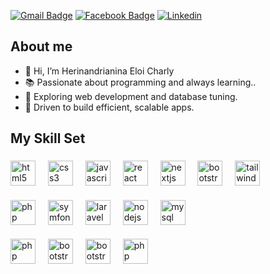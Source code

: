 [![Gmail Badge](https://img.shields.io/badge/-Gmail-c14438?style=flat-square&logo=Gmail&logoColor=white&link=mailto:malek.ssmida@gmail.com)](mailto:nandry556@gmail.com)
[![Facebook Badge](https://img.shields.io/badge/-Facebook-1877F2?style=flat-square&logo=Facebook&logoColor=white&link=https://www.facebook.com/votreprofil)](https://www.facebook.com/nandry.multiplix)
[![Linkedin](https://img.shields.io/badge/-LinkedIn-blue?style=flat-square&logo=Linkedin&logoColor=white&link=https://www.linkedin.com/in/malek-smida-ba58b9153/)](https://www.linkedin.com/in/herinandrianina-randriamihaingo-566007254/)
## About me 
- 👋 Hi, I’m Herinandrianina Eloi Charly
-  📚 Passionate about programming and always learning..
-  🌱  Exploring web development and database tuning.
-  🎯  Driven to build efficient, scalable apps.

<h2 align="left">My Skill Set </h2>

###

<div align="left">
   <img src="https://cdn.jsdelivr.net/gh/devicons/devicon/icons/html5/html5-original.svg" height="40" alt="html5 logo" />
<img width="12" />
     <img src="https://cdn.jsdelivr.net/gh/devicons/devicon/icons/css3/css3-original.svg" height="40" alt="css3 logo" />
<img width="12" /> 
    <img src="https://cdn.jsdelivr.net/gh/devicons/devicon/icons/javascript/javascript-original.svg" height="40" alt="javascript logo"  />
  <img width="12" />
   <img src="https://cdn.jsdelivr.net/gh/devicons/devicon/icons/react/react-original.svg" height="40" alt="react logo"  />
  <img width="12" />
  <img src="https://cdn.jsdelivr.net/gh/devicons/devicon/icons/nextjs/nextjs-original.svg" height="40" alt="nextjs logo"  />
  <img width="12" />
    <img src="https://cdn.jsdelivr.net/gh/devicons/devicon/icons/bootstrap/bootstrap-plain.svg" height="40" alt="bootstrap logo" />
<img width="12" />
<img src="https://cdn.jsdelivr.net/gh/devicons/devicon/icons/tailwindcss/tailwindcss-original.svg" height="40" alt="tailwindcss logo" />
<img width="12" />

####
 <img src="https://cdn.jsdelivr.net/gh/devicons/devicon/icons/php/php-original.svg" height="40" alt="php logo" />
<img width="12" />
  <img src="https://cdn.jsdelivr.net/gh/devicons/devicon/icons/symfony/symfony-original.svg" height="40" alt="symfony logo"  />
  <img width="12" />
  <img src="https://cdn.jsdelivr.net/gh/devicons/devicon/icons/laravel/laravel-original.svg" height="40" alt="laravel logo"  />
  <img width="12" />
  <img src="https://cdn.jsdelivr.net/gh/devicons/devicon/icons/nodejs/nodejs-original.svg" height="40" alt="nodejs logo"  />
 <img width="12" />
 <img src="https://cdn.jsdelivr.net/gh/devicons/devicon/icons/mysql/mysql-original.svg" height="40" alt="mysql logo" />
  <img width="14" />
  
####

  <img src="https://cdn.jsdelivr.net/gh/devicons/devicon/icons/linux/linux-original.svg" height="40" alt="php logo" />
<img width="12" />
<img src="https://profilinator.rishav.dev/skills-assets/git-scm-icon.svg" height="40" alt="bootstrap logo" />
<img width="12" />
   <img src="https://profilinator.rishav.dev/skills-assets/gnu_bash-icon.svg" height="40" alt="bootstrap logo" />
<img width="12" />
<img src="https://cdn.jsdelivr.net/gh/devicons/devicon/icons/github/github-original.svg" height="40" alt="php logo" />
<img width="12" />

</div>
